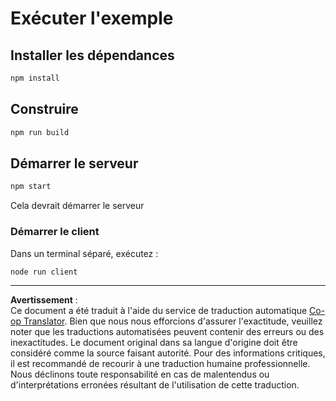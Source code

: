 <!--
CO_OP_TRANSLATOR_METADATA:
{
  "original_hash": "67cc24a3a2d1cdd7d395ed5e67be8557",
  "translation_date": "2025-10-07T01:33:14+00:00",
  "source_file": "03-GettingStarted/11-simple-auth/code/basic/typescript/README.md",
  "language_code": "fr"
}
-->
# Exécuter l'exemple

## Installer les dépendances

```bash
npm install
```

## Construire

```bash
npm run build
```

## Démarrer le serveur

```bash
npm start
```

Cela devrait démarrer le serveur

### Démarrer le client

Dans un terminal séparé, exécutez :

```bash
node run client
```

---

**Avertissement** :  
Ce document a été traduit à l'aide du service de traduction automatique [Co-op Translator](https://github.com/Azure/co-op-translator). Bien que nous nous efforcions d'assurer l'exactitude, veuillez noter que les traductions automatisées peuvent contenir des erreurs ou des inexactitudes. Le document original dans sa langue d'origine doit être considéré comme la source faisant autorité. Pour des informations critiques, il est recommandé de recourir à une traduction humaine professionnelle. Nous déclinons toute responsabilité en cas de malentendus ou d'interprétations erronées résultant de l'utilisation de cette traduction.